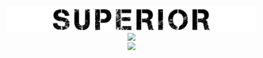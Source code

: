 <div align="center">
<img src="./logo.png" alt="logo.png">
<br>
<img src="https://img.shields.io/badge/python-3.7-blue">
<br>
<a href="https://patreon.com/devhubyt"><img src="https://img.shields.io/badge/donate-patreon-orange?style=flat&logo=Patreon"></a>
<div>
